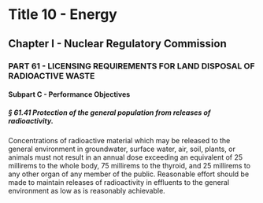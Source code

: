 
# Title 10 - Energy
## Chapter I - Nuclear Regulatory Commission
### PART 61 - LICENSING REQUIREMENTS FOR LAND DISPOSAL OF RADIOACTIVE WASTE
#### Subpart C - Performance Objectives
##### § 61.41 Protection of the general population from releases of radioactivity.

Concentrations of radioactive material which may be released to the general environment in groundwater, surface water, air, soil, plants, or animals must not result in an annual dose exceeding an equivalent of 25 millirems to the whole body, 75 millirems to the thyroid, and 25 millirems to any other organ of any member of the public. Reasonable effort should be made to maintain releases of radioactivity in effluents to the general environment as low as is reasonably achievable.
